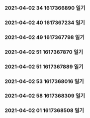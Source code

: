 ### 2021-04-02 34 1617366890  일기
### 2021-04-02 40 1617367234  일기
### 2021-04-02 49 1617367798  일기
### 2021-04-02 51 1617367870  일기
### 2021-04-02 51 1617367889  일기
### 2021-04-02 53 1617368016  일기
### 2021-04-02 58 1617368309  일기
### 2021-04-02 01 1617368508  일기
